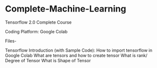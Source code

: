 # Complete-Machine-Learning

Tensorflow 2.0 Complete Course

Coding Platform: Google Colab

Files-

Tensorflow Introduction (with Sample Code):
  How to import tensorflow in Google Colab
  What are tensors and how to create tensor
  What is rank/ Degree of Tensor
  What is Shape of Tensor
  
